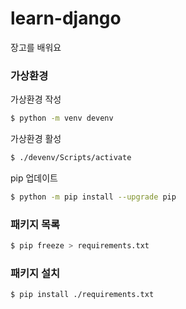 # learn-django

장고를 배워요

### 가상환경

가상환경 작성

```bash
$ python -m venv devenv
```

가상환경 활성

```bash
$ ./devenv/Scripts/activate
```

pip 업데이트

```bash
$ python -m pip install --upgrade pip
```

### 패키지 목록

```bash
$ pip freeze > requirements.txt
```

### 패키지 설치

```bash
$ pip install ./requirements.txt
```